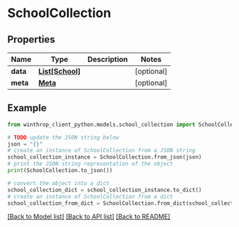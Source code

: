 # SchoolCollection


## Properties

Name | Type | Description | Notes
------------ | ------------- | ------------- | -------------
**data** | [**List[School]**](School.md) |  | [optional] 
**meta** | [**Meta**](Meta.md) |  | [optional] 

## Example

```python
from winthrop_client_python.models.school_collection import SchoolCollection

# TODO update the JSON string below
json = "{}"
# create an instance of SchoolCollection from a JSON string
school_collection_instance = SchoolCollection.from_json(json)
# print the JSON string representation of the object
print(SchoolCollection.to_json())

# convert the object into a dict
school_collection_dict = school_collection_instance.to_dict()
# create an instance of SchoolCollection from a dict
school_collection_from_dict = SchoolCollection.from_dict(school_collection_dict)
```
[[Back to Model list]](../README.md#documentation-for-models) [[Back to API list]](../README.md#documentation-for-api-endpoints) [[Back to README]](../README.md)


